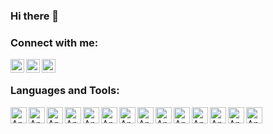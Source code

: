 ### Hi there 👋

<!--
**PIESHEF/PIESHEF** is a ✨ _special_ ✨ repository because its `README.md` (this file) appears on your GitHub profile.

Here are some ideas to get you started:

- 🔭 I’m currently working on ...
- 🌱 I’m currently learning ...
- 👯 I’m looking to collaborate on ...
- 🤔 I’m looking for help with ...
- 💬 Ask me about ...
- 📫 How to reach me: ...
- 😄 Pronouns: He/Him
- ⚡ Fun fact: ...
-->

### Connect with me:

[<img align="left" alt="LinkedIn" width="22px" src="https://cdn.jsdelivr.net/npm/simple-icons@v3/icons/linkedin.svg" />][linkedin]
[<img align="left" alt="Facebook | LinkedIn" width="22px" src="https://cdn.jsdelivr.net/gh/devicons/devicon/icons/facebook/facebook-plain.svg" />][facebook]
[<img align="left" alt="Instagram | LinkedIn" width="22px" style="color: black" src="https://cdn.jsdelivr.net/npm/simple-icons@v3/icons/instagram.svg" />][instagram]

<br />

### Languages and Tools:

<img align="left" alt="Angular" width="26px" src="https://cdn.jsdelivr.net/gh/devicons/devicon/icons/angularjs/angularjs-plain.svg" />
<img align="left" alt="Angular" width="26px" src="https://cdn.jsdelivr.net/gh/devicons/devicon/icons/typescript/typescript-plain.svg" />
<img align="left" alt="Angular" width="26px" src="https://cdn.jsdelivr.net/gh/devicons/devicon/icons/python/python-original.svg" />
<img align="left" alt="Angular" width="26px" src="https://cdn.jsdelivr.net/gh/devicons/devicon/icons/html5/html5-plain-wordmark.svg" />
<img align="left" alt="Angular" width="26px" src="https://cdn.jsdelivr.net/gh/devicons/devicon/icons/sass/sass-original.svg" />
<img align="left" alt="Angular" width="26px" src="https://cdn.jsdelivr.net/gh/devicons/devicon/icons/javascript/javascript-plain.svg" />
<img align="left" alt="Angular" width="26px" src="https://cdn.jsdelivr.net/gh/devicons/devicon/icons/react/react-original.svg" />
<img align="left" alt="Angular" width="26px" src="https://cdn.jsdelivr.net/gh/devicons/devicon/icons/java/java-original-wordmark.svg" />
<img align="left" alt="Angular" width="26px" src="https://cdn.jsdelivr.net/gh/devicons/devicon/icons/mysql/mysql-original-wordmark.svg" />
<img align="left" alt="Angular" width="26px" src="https://cdn.jsdelivr.net/gh/devicons/devicon/icons/mongodb/mongodb-plain-wordmark.svg" />
<img align="left" alt="Angular" width="26px" src="https://cdn.jsdelivr.net/gh/devicons/devicon/icons/jenkins/jenkins-original.svg" />
<img align="left" alt="Angular" width="26px" src="https://cdn.jsdelivr.net/gh/devicons/devicon/icons/docker/docker-original-wordmark.svg" />
<img align="left" alt="Angular" width="26px" src="https://cdn.jsdelivr.net/gh/devicons/devicon/icons/git/git-plain.svg" />
<img align="left" alt="Angular" width="26px" src="https://cdn.jsdelivr.net/gh/devicons/devicon/icons/vscode/vscode-original.svg" />

[linkedin]: https://www.linkedin.com/in/alex-pieshefski/
[facebook]: https://www.facebook.com/alex.pieshefski
[instagram]: https://www.instagram.com/alex_pieshefski/

